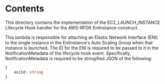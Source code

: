 # Contents

This directory contains the implementation of the EC2_LAUNCH_INSTANCE Lifecycle Hook handler for the AWS-RFDK EniInstance construct.

This lambda is responsible for attaching an Elastic Network Interface (ENI) to the single instance in the EniInstance's Auto Scaling Group when that
instance is launched. The ID for the ENI is required to be passed to it in the NotificationMetadata of the lifecycle hook event. Specifically, NotificationMetadata
is required to be stringified JSON of the following:

```ts
{
    eniId: string
}
```
